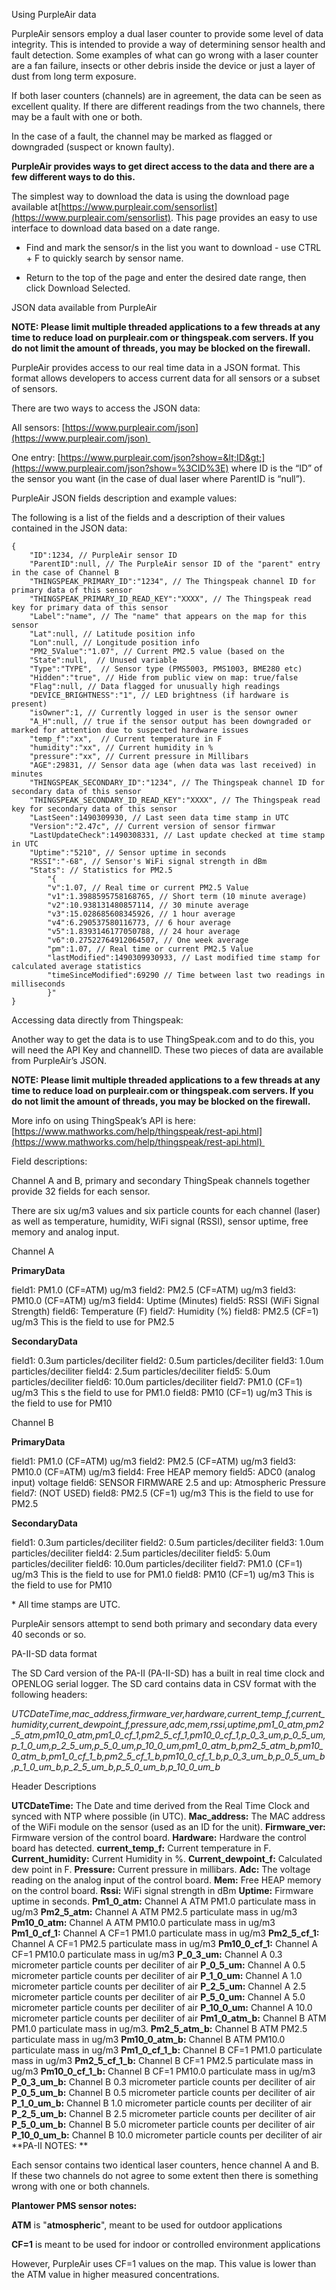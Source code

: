 Using PurpleAir data

PurpleAir sensors employ a dual laser counter to provide some level of data integrity. This is intended to provide a way of determining sensor health and fault detection. Some examples of what can go wrong with a laser counter are a fan failure, insects or other debris inside the device or just a layer of dust from long term exposure. 

If both laser counters (channels) are in agreement, the data can be seen as excellent quality. If there are different readings from the two channels, there may be a fault with one or both.

In the case of a fault, the channel may be marked as flagged or downgraded (suspect or known faulty).

**PurpleAir provides ways to get direct access to the data and there are a few different ways to do this.**

The simplest way to download the data is using the download page available at[https://www.purpleair.com/sensorlist](https://www.purpleair.com/sensorlist). This page provides an easy to use interface to download data based on a date range.

- Find and mark the sensor/s in the list you want to download - use CTRL + F to quickly search by sensor name. 

- Return to the top of the page and enter the desired date range, then click Download Selected.

JSON data available from PurpleAir

**NOTE: Please limit multiple threaded applications to a few threads at any time to reduce load on purpleair.com or thingspeak.com servers. If you do not limit the amount of threads, you may be blocked on the firewall.**

PurpleAir provides access to our real time data in a JSON format. This format allows developers to access current data for all sensors or a subset of sensors.

There are two ways to access the JSON data: 

All sensors: [https://www.purpleair.com/json](https://www.purpleair.com/json) 

One entry: [https://www.purpleair.com/json?show=&lt;ID&gt;](https://www.purpleair.com/json?show=%3CID%3E) where ID is the “ID” of the sensor you want (in the case of dual laser where ParentID is “null”).

PurpleAir JSON fields description and example values:

The following is a list of the fields and a description of their values contained in the JSON data:

    {
        "ID":1234, // PurpleAir sensor ID
        "ParentID":null, // The PurpleAir sensor ID of the "parent" entry in the case of Channel B
        "THINGSPEAK_PRIMARY_ID":"1234", // The Thingspeak channel ID for primary data of this sensor
        "THINGSPEAK_PRIMARY_ID_READ_KEY":"XXXX", // The Thingspeak read key for primary data of this sensor
        "Label":"name", // The "name" that appears on the map for this sensor
        "Lat":null, // Latitude position info
        "Lon":null, // Longitude position info
        "PM2_5Value":"1.07", // Current PM2.5 value (based on the 
        "State":null,  // Unused variable
        "Type":"TYPE",  // Sensor type (PMS5003, PMS1003, BME280 etc)
        "Hidden":"true", // Hide from public view on map: true/false
        "Flag":null, // Data flagged for unusually high readings
        "DEVICE_BRIGHTNESS":"1", // LED brightness (if hardware is present)
        "isOwner":1, // Currently logged in user is the sensor owner
        "A_H":null, // true if the sensor output has been downgraded or marked for attention due to suspected hardware issues
        "temp_f":"xx",  // Current temperature in F
        "humidity":"xx", // Current humidity in %
        "pressure":"xx", // Current pressure in Millibars
        "AGE":29831, // Sensor data age (when data was last received) in minutes
        "THINGSPEAK_SECONDARY_ID":"1234", // The Thingspeak channel ID for secondary data of this sensor
        "THINGSPEAK_SECONDARY_ID_READ_KEY":"XXXX", // The Thingspeak read key for secondary data of this sensor
        "LastSeen":1490309930, // Last seen data time stamp in UTC
        "Version":"2.47c", // Current version of sensor firmwar
        "LastUpdateCheck":1490308331, // Last update checked at time stamp in UTC
        "Uptime":"5210", // Sensor uptime in seconds
        "RSSI":"-68", // Sensor's WiFi signal strength in dBm
        "Stats": // Statistics for PM2.5
            "{
            "v":1.07, // Real time or current PM2.5 Value
            "v1":1.3988595758168765, // Short term (10 minute average)
            "v2":10.938131480857114, // 30 minute average
            "v3":15.028685608345926, // 1 hour average
            "v4":6.290537580116773, // 6 hour average
            "v5":1.8393146177050788, // 24 hour average
            "v6":0.27522764912064507, // One week average
            "pm":1.07, // Real time or current PM2.5 Value
            "lastModified":1490309930933, // Last modified time stamp for calculated average statistics
            "timeSinceModified":69290 // Time between last two readings in milliseconds
            }"
    }

Accessing data directly from Thingspeak:

Another way to get the data is to use ThingSpeak.com and to do this, you will need the API Key and channelID. These two pieces of data are available from PurpleAir’s JSON.

**NOTE: Please limit multiple threaded applications to a few threads at any time to reduce load on purpleair.com or thingspeak.com servers. If you do not limit the amount of threads, you may be blocked on the firewall.**

More info on using ThingSpeak’s API is here: [https://www.mathworks.com/help/thingspeak/rest-api.html](https://www.mathworks.com/help/thingspeak/rest-api.html) 

Field descriptions:

Channel A and B, primary and secondary ThingSpeak channels together provide 32 fields for each sensor.

There are six ug/m3 values and six particle counts for each channel (laser) as well as temperature, humidity, WiFi signal (RSSI), sensor uptime, free memory and analog input. 

Channel A

**PrimaryData**

field1: PM1.0 (CF=ATM) ug/m3
field2: PM2.5 (CF=ATM) ug/m3
field3: PM10.0 (CF=ATM) ug/m3
field4: Uptime (Minutes)
field5: RSSI (WiFi Signal Strength)
field6: Temperature (F)
field7: Humidity (%)
field8: PM2.5 (CF=1) ug/m3 This is the field to use for PM2.5

**SecondaryData**

field1: 0.3um particles/deciliter
field2: 0.5um particles/deciliter
field3: 1.0um particles/deciliter
field4: 2.5um particles/deciliter
field5: 5.0um particles/deciliter
field6: 10.0um particles/deciliter
field7: PM1.0 (CF=1) ug/m3 This s the field to use for PM1.0
field8: PM10 (CF=1) ug/m3 This is the field to use for PM10

Channel B

**PrimaryData**

field1: PM1.0 (CF=ATM) ug/m3
field2: PM2.5 (CF=ATM) ug/m3
field3: PM10.0 (CF=ATM) ug/m3
field4: Free HEAP memory
field5: ADC0 (analog input) voltage
field6: SENSOR FIRMWARE 2.5 and up: Atmospheric Pressure
field7: (NOT USED)
field8: PM2.5 (CF=1) ug/m3 This is the field to use for PM2.5

**SecondaryData**

field1: 0.3um particles/deciliter
field2: 0.5um particles/deciliter
field3: 1.0um particles/deciliter
field4: 2.5um particles/deciliter
field5: 5.0um particles/deciliter
field6: 10.0um particles/deciliter
field7: PM1.0 (CF=1) ug/m3 This is the field to use for PM1.0
field8: PM10 (CF=1) ug/m3 This is the field to use for PM10

\* All time stamps are UTC.

PurpleAir sensors attempt to send both primary and secondary data every 40 seconds or so. 

PA-II-SD data format

The SD Card version of the PA-II (PA-II-SD) has a built in real time clock and OPENLOG serial logger. The SD card contains data in CSV format with the following headers:

_UTCDateTime,mac_address,firmware_ver,hardware,current_temp_f,current_humidity,current_dewpoint_f,pressure,adc,mem,rssi,uptime,pm1_0_atm,pm2_5_atm,pm10_0_atm,pm1_0_cf_1,pm2_5_cf_1,pm10_0_cf_1,p_0_3_um,p_0_5_um,p_1_0_um,p_2_5_um,p_5_0_um,p_10_0_um,pm1_0_atm_b,pm2_5_atm_b,pm10_0_atm_b,pm1_0_cf_1_b,pm2_5_cf_1_b,pm10_0_cf_1_b,p_0_3_um_b,p_0_5_um_b,p_1_0_um_b,p_2_5_um_b,p_5_0_um_b,p_10_0_um_b_

Header Descriptions

**UTCDateTime:** The Date and time derived from the Real Time Clock and synced with NTP where possible (in UTC).
**Mac_address:** The MAC address of the WiFi module on the sensor (used as an ID for the unit).
**Firmware_ver:** Firmware version of the control board.
**Hardware:** Hardware the control board has detected.
**current_temp_f:** Current temperature in F.
**Current_humidity:** Current Humidity in %.
**Current_dewpoint_f:** Calculated dew point in F.
**Pressure:** Current pressure in millibars.
**Adc:** The voltage reading on the analog input of the control board.
**Mem:** Free HEAP memory on the control board.
**Rssi:** WiFi signal strength in dBm
**Uptime:** Firmware uptime in seconds.
**Pm1_0_atm:** Channel A ATM PM1.0 particulate mass in ug/m3
**Pm2_5_atm:** Channel A ATM PM2.5 particulate mass in ug/m3
**Pm10_0_atm:** Channel A ATM PM10.0 particulate mass in ug/m3
**Pm1_0_cf_1:** Channel A CF=1 PM1.0 particulate mass in ug/m3
**Pm2_5_cf_1:** Channel A CF=1 PM2.5 particulate mass in ug/m3
**Pm10_0_cf_1:** Channel A CF=1 PM10.0 particulate mass in ug/m3
**P_0_3_um:** Channel A 0.3 micrometer particle counts per deciliter of air
**P_0_5_um:** Channel A 0.5 micrometer particle counts per deciliter of air
**P_1_0_um:** Channel A 1.0 micrometer particle counts per deciliter of air
**P_2_5_um:** Channel A 2.5 micrometer particle counts per deciliter of air
**P_5_0_um:** Channel A 5.0 micrometer particle counts per deciliter of air
**P_10_0_um:** Channel A 10.0 micrometer particle counts per deciliter of air
**Pm1_0_atm_b:** Channel B ATM PM1.0 particulate mass in ug/m3.
**Pm2_5_atm_b:** Channel B ATM PM2.5 particulate mass in ug/m3
**Pm10_0_atm_b:** Channel B ATM PM10.0 particulate mass in ug/m3
**Pm1_0_cf_1_b:** Channel B CF=1 PM1.0 particulate mass in ug/m3
**Pm2_5_cf_1_b:** Channel B CF=1 PM2.5 particulate mass in ug/m3
**Pm10_0_cf_1_b:** Channel B CF=1 PM10.0 particulate mass in ug/m3
**P_0_3_um_b:** Channel B 0.3 micrometer particle counts per deciliter of air
**P_0_5_um_b:** Channel B 0.5 micrometer particle counts per deciliter of air
**P_1_0_um_b:** Channel B 1.0 micrometer particle counts per deciliter of air
**P_2_5_um_b:** Channel B 2.5 micrometer particle counts per deciliter of air
**P_5_0_um_b:** Channel B 5.0 micrometer particle counts per deciliter of air
**P_10_0_um_b:** Channel B 10.0 micrometer particle counts per deciliter of air
**PA-II NOTES: **

Each sensor contains two identical laser counters, hence channel A and B. If these two channels do not agree to some extent then there is something wrong with one or both channels.

**Plantower PMS sensor notes:**

**ATM** is "**atmospheric**", meant to be used for outdoor applications

**CF=1** is meant to be used for indoor or controlled environment applications

However, PurpleAir uses CF=1 values on the map. This value is lower than the ATM value in higher measured concentrations.